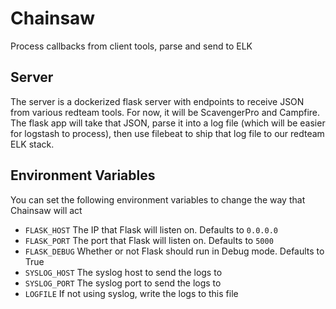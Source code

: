 # Chainsaw
Process callbacks from client tools, parse and send to ELK

## Server
The server is a dockerized flask server with endpoints to receive JSON from various redteam tools.  For now, it will be ScavengerPro and Campfire.  The flask app will take that JSON, parse it into a log file (which will be easier for logstash to process), then use filebeat to ship that log file to our redteam ELK stack.

## Environment Variables
You can set the following environment variables to change the way that Chainsaw will act

- `FLASK_HOST` The IP that Flask will listen on. Defaults to `0.0.0.0`
- `FLASK_PORT` The port that Flask will listen on. Defaults to `5000`
- `FLASK_DEBUG` Whether or not Flask should run in Debug mode. Defaults to True
- `SYSLOG_HOST` The syslog host to send the logs to
- `SYSLOG_PORT` The syslog port to send the logs to
- `LOGFILE` If not using syslog, write the logs to this file
